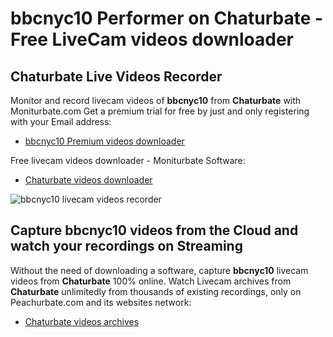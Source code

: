 # bbcnyc10 Performer on Chaturbate - Free LiveCam videos downloader

## Chaturbate Live Videos Recorder

Monitor and record livecam videos of **bbcnyc10** from **Chaturbate** with Moniturbate.com
Get a premium trial for free by just and only registering with your Email address:
* [bbcnyc10 Premium videos downloader](https://moniturbate.com/request-demo-licence-key.html)

Free livecam videos downloader - Moniturbate Software:
* [Chaturbate videos downloader](https://moniturbate.com/moniturbate-download-software.html)

![bbcnyc10 livecam videos recorder](https://peachurnet.com/templates/moniturbate-software.png)


## Capture bbcnyc10 videos from the Cloud and watch your recordings on Streaming

Without the need of downloading a software, capture **bbcnyc10** livecam videos from **Chaturbate** 100% online.
Watch Livecam archives from **Chaturbate** unlimitedly from thousands of existing recordings, only on Peachurbate.com and its websites network:
* [Chaturbate videos archives](https://peachurnet.com/)
